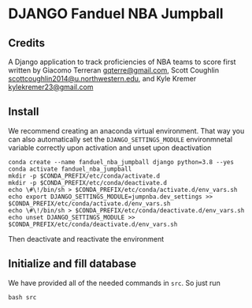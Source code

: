 # DJANGO Fanduel NBA Jumpball
## Credits
A Django application to track proficiencies of NBA teams to score first written by Giacomo Terreran <gqterre@gmail.com>, Scott Coughlin <scottcoughlin2014@u.northwestern.edu>, and Kyle Kremer <kylekremer23@gmail.com>

## Install
We recommend creating an anaconda virtual environment. That way you can also automatically set the `DJANGO_SETTINGS_MODULE` environmnetal variable correctly upon activation and unset upon deactivation
```
conda create --name fanduel_nba_jumpball django python=3.8 --yes
conda activate fanduel_nba_jumpball
mkdir -p $CONDA_PREFIX/etc/conda/activate.d
mkdir -p $CONDA_PREFIX/etc/conda/deactivate.d
echo \#\!/bin/sh > $CONDA_PREFIX/etc/conda/activate.d/env_vars.sh
echo export DJANGO_SETTINGS_MODULE=jumpnba.dev_settings >> $CONDA_PREFIX/etc/conda/activate.d/env_vars.sh
echo \#\!/bin/sh > $CONDA_PREFIX/etc/conda/deactivate.d/env_vars.sh
echo unset DJANGO_SETTINGS_MODULE >> $CONDA_PREFIX/etc/conda/deactivate.d/env_vars.sh
```
Then deactivate and reactivate the environment

## Initialize and fill database
We have provided all of the needed commands in `src`. So just run
```
bash src
```

